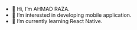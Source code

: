 - 👋 Hi, I’m AHMAD RAZA.
- 👀 I’m interested in developing mobile application.
- 🌱 I’m currently learning React Native.

<!---
ahmadraza-dev/ahmadraza-dev is a ✨ special ✨ repository because its `README.md` (this file) appears on your GitHub profile.
You can click the Preview link to take a look at your changes.
--->
